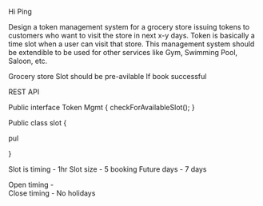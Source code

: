 Hi Ping

Design a token management system for a grocery store issuing tokens to customers who want to visit the store in next x-y days. 
Token is basically a time slot when a user can visit that store. 
This management system should be extendible to be used for other services like Gym, Swimming Pool, Saloon, etc. 


Grocery store
Slot should be pre-avilable
If book successful

REST API

Public interface Token Mgmt {
checkForAvailableSlot();
}


Public class slot {

pul

}

Slot is timing - 1hr
Slot size - 5 booking
Future days - 7 days

Open timing -  
Close timing - 
No holidays

